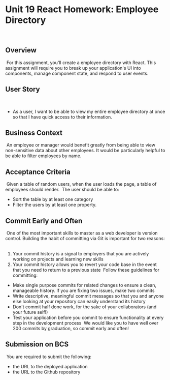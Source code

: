 # Unit 19 React Homework: Employee Directory
​
## Overview
​
For this assignment, you'll create a employee directory with React. This assignment will require you to break up your application's UI into components, manage component state, and respond to user events.
​
## User Story
​
* As a user, I want to be able to view my entire employee directory at once so that I have quick access to their information.
​
## Business Context
​
An employee or manager would benefit greatly from being able to view non-sensitive data about other employees. It would be particularly helpful to be able to filter employees by name.
​
## Acceptance Criteria
​
Given a table of random users, when the user loads the page, a table of employees should render. 
​
The user should be able to:
​
  * Sort the table by at least one category
​
  * Filter the users by at least one property.
​
## Commit Early and Often
​
One of the most important skills to master as a web developer is version control. Building the habit of committing via Git is important for two reasons:
​
1. Your commit history is a signal to employers that you are actively working on projects and learning new skills
​
2. Your commit history allows you to revert your code base in the event that you need to return to a previous state
​
Follow these guidelines for committing:
​
* Make single purpose commits for related changes to ensure a clean, manageable history. If you are fixing two issues, make two commits
​
* Write descriptive, meaningful commit messages so that you and anyone else looking at your repository can easily understand its history
​
* Don't commit half done work, for the sake of your collaborators (and your future self!)
​
* Test your application before you commit to ensure functionality at every step in the development process
​
We would like you to have well over 200 commits by graduation, so commit early and often!
​
​
## Submission on BCS
​
You are required to submit the following:
​
* the URL to the deployed application
​
* the URL to the Github repository